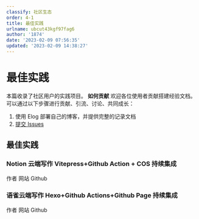 ```yaml
---
classify: 社区生态
order: 4-1
title: 最佳实践
urlname: ubcut43kgf97fag6
author: '1874'
date: '2023-02-09 07:56:35'
updated: '2023-02-09 14:38:27'
---
```

# 最佳实践

本篇收录了社区用户的实践项目。
**如何贡献**
欢迎各位使用者贡献搭建经验文档。可以通过以下步骤进行贡献、引流、讨论、共同成长：

1. 使用 Elog 部署自己的博客，并提供完整的记录文档
2. [提交 Issues](https://github.com/LetTTGACO/elog/issues/2)

## 最佳实践

### Notion 云端写作 Vitepress+Github Action + COS 持续集成

作者
网站
Github

### 语雀云端写作 Hexo+Github Actions+Github Page 持续集成

作者
网站
Github
